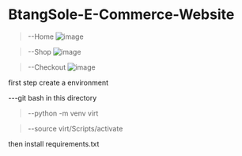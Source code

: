 # BtangSole-E-Commerce-Website


>--Home
![image](https://user-images.githubusercontent.com/113430873/205492827-196a1783-1d15-45e7-a985-d83bd423f782.png)

>--Shop
![image](https://user-images.githubusercontent.com/113430873/205492837-e019b5b8-31f6-4408-8ae0-0fea77d38c03.png)

>--Checkout
![image](https://user-images.githubusercontent.com/113430873/205492842-a3c0751a-8af3-4433-8ec0-fd1136dfed86.png)




first step create a environment

---git bash in this directory

>--python -m venv virt

>--source virt/Scripts/activate

then install requirements.txt

